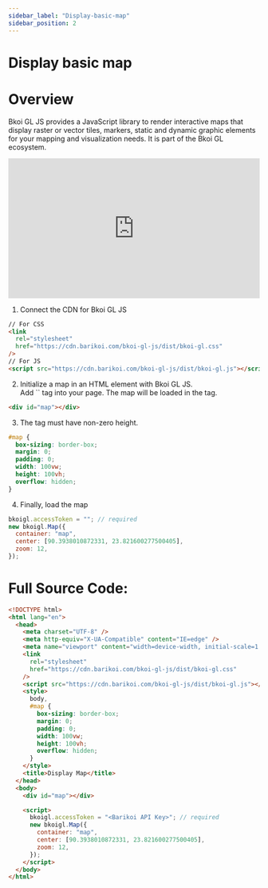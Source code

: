 ```yaml
---
sidebar_label: "Display-basic-map"
sidebar_position: 2
---
```


<head>
  <title>Barikoi Documentation</title>
</head>

# Display basic map

# Overview

Bkoi GL JS provides a JavaScript library to render interactive maps that display raster or vector tiles, markers, static and dynamic graphic elements for your mapping and visualization needs. It is part of the Bkoi GL ecosystem.

<iframe src="http://barikoi.com:8080/display-map" width="100%" height="280px" frameborder="0" allowfullscreen ></iframe>

1. Connect the CDN for Bkoi GL JS

```html
// For CSS
<link
  rel="stylesheet"
  href="https://cdn.barikoi.com/bkoi-gl-js/dist/bkoi-gl.css"
/>
// For JS
<script src="https://cdn.barikoi.com/bkoi-gl-js/dist/bkoi-gl.js"></script>
```

2. Initialize a map in an HTML element with Bkoi GL JS.  
   Add `` tag into your page. The map will be loaded in the tag.

```html
<div id="map"></div>
```

3. The tag must have non-zero height.

```css
#map {
  box-sizing: border-box;
  margin: 0;
  padding: 0;
  width: 100vw;
  height: 100vh;
  overflow: hidden;
}
```

4. Finally, load the map

```js
bkoigl.accessToken = ""; // required
new bkoigl.Map({
  container: "map",
  center: [90.3938010872331, 23.821600277500405],
  zoom: 12,
});
```

# Full Source Code:

```html
<!DOCTYPE html>
<html lang="en">
  <head>
    <meta charset="UTF-8" />
    <meta http-equiv="X-UA-Compatible" content="IE=edge" />
    <meta name="viewport" content="width=device-width, initial-scale=1.0" />
    <link
      rel="stylesheet"
      href="https://cdn.barikoi.com/bkoi-gl-js/dist/bkoi-gl.css"
    />
    <script src="https://cdn.barikoi.com/bkoi-gl-js/dist/bkoi-gl.js"></script>
    <style>
      body,
      #map {
        box-sizing: border-box;
        margin: 0;
        padding: 0;
        width: 100vw;
        height: 100vh;
        overflow: hidden;
      }
    </style>
    <title>Display Map</title>
  </head>
  <body>
    <div id="map"></div>

    <script>
      bkoigl.accessToken = "<Barikoi API Key>"; // required
      new bkoigl.Map({
        container: "map",
        center: [90.3938010872331, 23.821600277500405],
        zoom: 12,
      });
    </script>
  </body>
</html>
```
